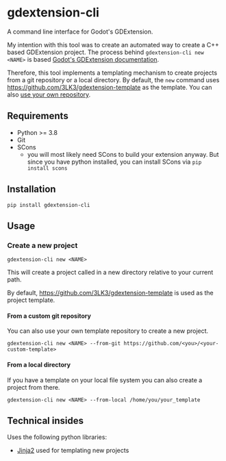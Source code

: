 # gdextension-cli

A command line interface for Godot's GDExtension.

My intention with this tool was to create an automated way to create a C++ based GDExtension
project. The process behind `gdextension-cli new <NAME>` is
based [Godot's GDExtension documentation](https://docs.godotengine.org/en/stable/tutorials/scripting/gdextension/gdextension_cpp_example.html).

Therefore, this tool implements a templating mechanism to create projects from a git repository or
a local directory. By default, the `new` command uses https://github.com/3LK3/gdextension-template
as the template. You can also [use your own repository](#from-a-custom-git-repository).

## Requirements

- Python >= 3.8
- Git
- SCons
    - you will most likely need SCons to build your extension anyway. But since you have python
      installed, you can install SCons via `pip install scons`

## Installation

`pip install gdextension-cli`

## Usage

### Create a new project

`gdextension-cli new <NAME>`

This will create a project called <NAME> in a new directory relative to your current path.

By default, https://github.com/3LK3/gdextension-template is used as the project template.

#### From a custom git repository

You can also use your own template repository to create a new project.

`gdextension-cli new <NAME> --from-git https://github.com/<you>/<your-custom-template>`

#### From a local directory

If you have a template on your local file system you can also create a project from there.

`gdextension-cli new <NAME> --from-local /home/you/your_template`

## Technical insides

Uses the following python libraries:

- [Jinja2](https://pypi.org/project/Jinja2/) used for templating new projects 